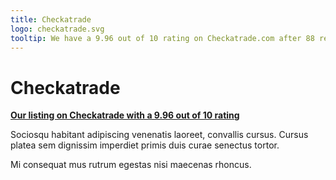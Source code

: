 ```yaml
---
title: Checkatrade
logo: checkatrade.svg
tooltip: We have a 9.96 out of 10 rating on Checkatrade.com after 88 reviews
---
```


# Checkatrade

[**Our listing on Checkatrade with a 9.96 out of 10 rating**](https://www.checkatrade.com/trades/renegadeelectrical)

Sociosqu habitant adipiscing venenatis laoreet, convallis cursus. Cursus platea sem dignissim imperdiet primis duis curae senectus tortor.

Mi consequat mus rutrum egestas nisi maecenas rhoncus.
